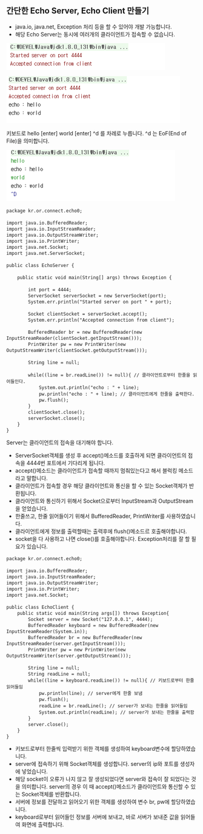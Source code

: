 ## 간단한 Echo Server, Echo Client 만들기

- java.io, java.net, Exception 처리 등을 할 수 있어야 개발 가능합니다.
- 해당 Echo Server는 동시에 여러개의 클라이언트가 접속할 수 없습니다.

![EchoServer를 실행](001.png)

![EchoClient를 실행](002.png)

키보드로 hello [enter] world [enter] ^d 
를 차례로 누릅니다. ^d 는 EoF(End of File)을 의미합니다.

![EchoServer실행 화면](003.png)



```
package kr.or.connect.echo0;

import java.io.BufferedReader;
import java.io.InputStreamReader;
import java.io.OutputStreamWriter;
import java.io.PrintWriter;
import java.net.Socket;
import java.net.ServerSocket;

public class EchoServer {

    public static void main(String[] args) throws Exception {

        int port = 4444;
        ServerSocket serverSocket = new ServerSocket(port);
        System.err.println("Started server on port " + port);

        Socket clientSocket = serverSocket.accept();
        System.err.println("Accepted connection from client");

        BufferedReader br = new BufferedReader(new InputStreamReader(clientSocket.getInputStream()));
        PrintWriter pw = new PrintWriter(new OutputStreamWriter(clientSocket.getOutputStream()));

        String line = null;

        while((line = br.readLine()) != null){ // 클라이언트로부터 한줄을 읽어들인다.
            System.out.println("echo : " + line);
            pw.println("echo : " + line); // 클라이언트에게 한줄을 출력한다.
            pw.flush();
        }
        clientSocket.close();
        serverSocket.close();
    }
}

```

Server는 클라이언트의 접속을 대기해야 합니다.

- ServerSocket객체를 생성 후 accept()메소드를 호출하게 되면 클라이언트의 접속을 4444번 포트에서 기다리게 됩니다.
- accept()메소드는 클라이언트가 접속할 때까지 멈춰있는다고 해서 블럭킹 메소드라고 말합니다.
- 클라이언트가 접속할 경우 해당 클라이언트와 통신을 할 수 있는 Socket객체가 반환됩니다.
- 클라이언트와 통신하기 위해서 Socket으로부터 InputStream과 OutputStream을 얻었습니다.
- 한줄쓰고, 한줄 읽어들이기 위해서 BufferedReader, PrintWriter를 사용하였습니다.
- 클라이언트에게 정보를 출력할때는 출력후에 flush()메소드르 호출해야합니다.
- socket을 다 사용하고 나면 close()를 호출해야합니다. Exception처리를 잘 할 필요가 있습니다.


```
package kr.or.connect.echo0;

import java.io.BufferedReader;
import java.io.InputStreamReader;
import java.io.OutputStreamWriter;
import java.io.PrintWriter;
import java.net.Socket;

public class EchoClient {
    public static void main(String args[]) throws Exception{
        Socket server = new Socket("127.0.0.1", 4444);
        BufferedReader keyboard = new BufferedReader(new InputStreamReader(System.in));
        BufferedReader br = new BufferedReader(new InputStreamReader(server.getInputStream()));
        PrintWriter pw = new PrintWriter(new OutputStreamWriter(server.getOutputStream()));

        String line = null;
        String readLine = null;
        while((line = keyboard.readLine()) != null){ // 키보드로부터 한줄 읽어들임
            pw.println(line); // server에게 한줄 보냄
            pw.flush();
            readLine = br.readLine(); // server가 보내는 한줄을 읽어들임
            System.out.println(readLine); // server가 보내는 한줄을 출력함
        }
        server.close();
    }
}

```

- 키보드로부터 한줄씩 입력받기 위한 객체를 생성하여 keyboard변수에 할당하였습니다.
- server에 접속하기 위해 Socket객체를 생성합니다. server의 ip와 포트를 생성자에 넣었습니다.
- 해당 socket이 오류가 나지 않고 잘 생성되었다면 server와 접속이 잘 되었다는 것을 의미합니다. server의 경우 이 때 accept()메소드가 클라이언트와 통신할 수 있는 Socket객체를 반환합니다.
- 서버에 정보를 전달하고 읽어오기 위한 객체를 생성하여 변수 br, pw에 할당하였습니다.
- keyboard로부터 읽어들인 정보를 서버에 보내고, 바로 서버가 보내준 값을 읽어들여 화면에 출력합니다.

